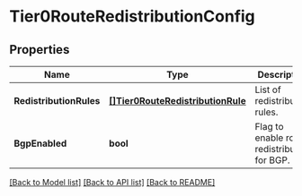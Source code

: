 # Tier0RouteRedistributionConfig

## Properties
Name | Type | Description | Notes
------------ | ------------- | ------------- | -------------
**RedistributionRules** | [**[]Tier0RouteRedistributionRule**](Tier0RouteRedistributionRule.md) | List of redistribution rules.  | [optional] [default to null]
**BgpEnabled** | **bool** | Flag to enable route redistribution for BGP. | [optional] [default to true]

[[Back to Model list]](../README.md#documentation-for-models) [[Back to API list]](../README.md#documentation-for-api-endpoints) [[Back to README]](../README.md)

